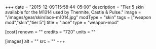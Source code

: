 +++
date = "2015-12-09T15:58:44-05:00"
description = "Tier 5 skin available for the M1014 used by Thermite, Castle & Pulse."
image = "/images/gear/skin/lace-m1014.jpg"
modType = "skin"
tags = ["weapon mod","skin","tier 5"]
title = "lace"
type = "weapon-mod"

[cost]
  renown = ""
  credits = "720"
  units = ""

[images]
  alt = ""
  src = ""
+++
